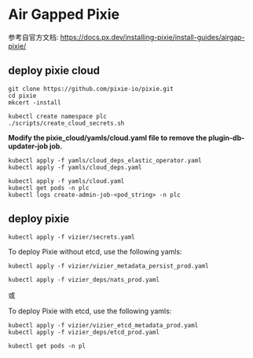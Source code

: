 #  Air Gapped Pixie

参考自官方文档: 
https://docs.px.dev/installing-pixie/install-guides/airgap-pixie/

## deploy pixie cloud

```shell
git clone https://github.com/pixie-io/pixie.git
cd pixie
mkcert -install

kubectl create namespace plc
./scripts/create_cloud_secrets.sh
```

**Modify the pixie_cloud/yamls/cloud.yaml file to remove the plugin-db-updater-job job.**

```shell
kubectl apply -f yamls/cloud_deps_elastic_operator.yaml
kubectl apply -f yamls/cloud_deps.yaml

kubectl apply -f yamls/cloud.yaml
kubectl get pods -n plc
kubectl logs create-admin-job-<pod_string> -n plc
```



## deploy pixie

```shell
kubectl apply -f vizier/secrets.yaml
```

To deploy Pixie without etcd, use the following yamls:
```shell
kubectl apply -f vizier/vizier_metadata_persist_prod.yaml

kubectl apply -f vizier_deps/nats_prod.yaml
```

或

To deploy Pixie with etcd, use the following yamls:
```shell
kubectl apply -f vizier/vizier_etcd_metadata_prod.yaml
kubectl apply -f vizier_deps/etcd_prod.yaml
```

```shell
kubectl get pods -n pl
```
